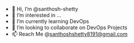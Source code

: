 - 👋 Hi, I’m @santhosh-shetty
- 👀 I’m interested in ...
- 🌱 I’m currently learning DevOps
- 💞️ I’m looking to collaborate on DevOps Projects
- 📫 Reach Me @santhoshshetty8191@gmail.com

<!---
santhosh-shetty/santhosh-shetty is a ✨ special ✨ repository because its `README.md` (this file) appears on your GitHub profile.
You can click the Preview link to take a look at your changes.
--->
